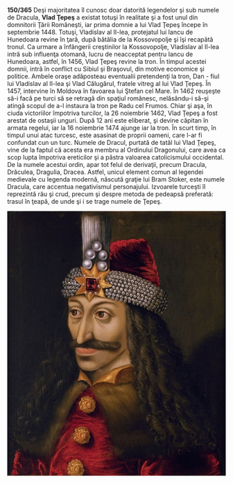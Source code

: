 **150/365** Deşi majoritatea îl cunosc doar datorită legendelor şi sub numele de Dracula, **Vlad Ţepeş** a existat totuşi în realitate şi a fost unul din domnitorii Ţării Româneşti, iar prima domnie a lui Vlad Ţepeş începe în septembrie 1448. Totuşi, Vladislav al II-lea, protejatul lui Iancu de Hunedoara revine în ţară, după bătălia de la Kossovopolje şi îşi recapătă tronul. Ca urmare a înfângerii creştinilor la Kossovopolje, Vladislav al II-lea intră sub influenţa otomană, lucru de neacceptat pentru Iancu de Hunedoara, astfel, în 1456, Vlad Ţepeş revine la tron. În timpul acestei domnii, intră în conflict cu Sibiul şi Braşovul, din motive economice şi politice. Ambele oraşe adăposteau eventualii pretendenţi la tron, Dan - fiul lui Vladislav al II-lea şi Vlad Călugărul, fratele vitreg al lui Vlad Ţepeş. În 1457, intervine în Moldova în favoarea lui Ştefan cel Mare.
În 1462 reuşeşte să-i facă pe turci să se retragă din spaţiul românesc, nelăsându-i să-şi atingă scopul de a-l instaura la tron pe Radu cel Frumos. Chiar şi aşa, în ciuda victoriilor împotriva turcilor, la 26 noiembrie 1462, Vlad Ţepeş a fost arestat de ostaşii unguri. După 12 ani este eliberat, şi devine căpitan în armata regelui, iar la 16 noiembrie 1474 ajunge iar la tron. În scurt timp, în timpul unui atac turcesc, este asasinat de proprii oameni, care l-ar fi confundat cun un turc.
Numele de Dracul, purtată de tatăl lui Vlad Ţepeş, vine de la faptul că acesta era membru al Ordinului Dragonului, care avea ca scop lupta împotriva ereticilor şi a păstra valoarea catolicismului occidental. De la numele acestui ordin, apar tot felul de derivaţii, precum Dracula, Drăculea, Dragulia, Dracea. Astfel, unicul element comun al legendei medievale cu legenda modernă, născută graţie lui Bram Stoker, este numele Dracula, care accentua negativismul personajului. Izvoarele turceşti îl reprezintă rău şi crud, precum şi despre metoda de pedeapsă preferată: trasul în ţeapă, de unde şi i se trage numele de Ţepeş.

![Vlad Ţepeş](image-1.jpg)
